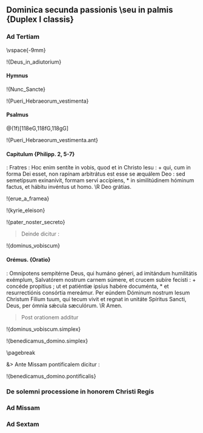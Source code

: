 ## Dominica secunda passionis \\seu in palmis <Dominica II Passionis> {Duplex I classis}

### Ad Tertiam

\vspace{-9mm}

!{Deus_in_adiutorium}

#### Hymnus

!{Nunc_Sancte}

!{Pueri_Hebraeorum_vestimenta}

#### Psalmus

@(1f)[118eG,118fG,118gG]

!{Pueri_Hebraeorum_vestimenta.ant}

#### Capitulum {Philipp. 2, 5-7}

: Fratres : Hoc enim sentíte in vobis, quod et in Christo Iesu : +
qui, cum in forma Dei esset, non rapínam arbitrátus est esse se æquálem Deo :
sed semetípsum exinanívit, formam servi accípiens, \*
in similitúdinem hóminum factus, et hábitu invéntus ut homo.
\R Deo grátias.

!{erue_a_framea}

!{kyrie_eleison}

!{pater_noster_secreto}

> Deinde dicitur :

!{dominus_vobiscum}

#### Orémus. {Oratio}

: Omnípotens sempitérne Deus, qui humáno géneri,
ad imitándum humilitátis exémplum, Salvatórem nostrum carnem súmere,
et crucem subíre fecísti : + concéde propítius ; ut et patiéntiæ ipsíus habére documénta, \*
et resurrectiónis consórtia mereámur.
Per eúndem Dóminum nostrum Iesum Christum Fílium tuum,
qui tecum vivit et regnat in unitáte Spíritus Sancti, Deus, per ómnia sǽcula sæculórum.
\R Amen.

> Post orationem additur

!{dominus_vobiscum.simplex}

!{benedicamus_domino.simplex}

\pagebreak

&> Ante Missam pontificalem dicitur :

!{benedicamus_domino.pontificalis}

### De solemni processione in honorem Christi Regis <Ad processionem>

### Ad Missam

### Ad Sextam
